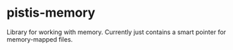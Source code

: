 # pistis-memory
Library for working with memory.  Currently just contains a smart pointer for memory-mapped files.
